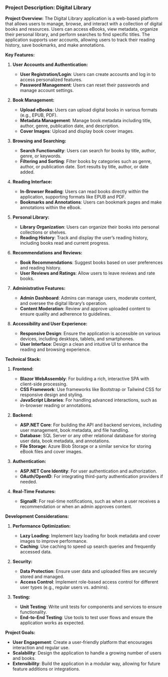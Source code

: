 ### **Project Description: Digital Library**

**Project Overview:**
The Digital Library application is a web-based platform that allows users to manage, browse, and interact with a collection of digital books and resources. Users can access eBooks, view metadata, organize their personal library, and perform searches to find specific titles. The application supports user accounts, allowing users to track their reading history, save bookmarks, and make annotations.

**Key Features:**

1. **User Accounts and Authentication:**

   - **User Registration/Login**: Users can create accounts and log in to access personalized features.
   - **Password Management**: Users can reset their passwords and manage account settings.

2. **Book Management:**

   - **Upload eBooks**: Users can upload digital books in various formats (e.g., EPUB, PDF).
   - **Metadata Management**: Manage book metadata including title, author, genre, publication date, and description.
   - **Cover Images**: Upload and display book cover images.

3. **Browsing and Searching:**

   - **Search Functionality**: Users can search for books by title, author, genre, or keywords.
   - **Filtering and Sorting**: Filter books by categories such as genre, author, or publication date. Sort results by title, author, or date added.

4. **Reading Interface:**

   - **In-Browser Reading**: Users can read books directly within the application, supporting formats like EPUB and PDF.
   - **Bookmarks and Annotations**: Users can bookmark pages and make annotations within the eBook.

5. **Personal Library:**

   - **Library Organization**: Users can organize their books into personal collections or shelves.
   - **Reading History**: Track and display the user’s reading history, including books read and current progress.

6. **Recommendations and Reviews:**

   - **Book Recommendations**: Suggest books based on user preferences and reading history.
   - **User Reviews and Ratings**: Allow users to leave reviews and rate books.

7. **Administrative Features:**

   - **Admin Dashboard**: Admins can manage users, moderate content, and oversee the digital library’s operation.
   - **Content Moderation**: Review and approve uploaded content to ensure quality and adherence to guidelines.

8. **Accessibility and User Experience:**
   - **Responsive Design**: Ensure the application is accessible on various devices, including desktops, tablets, and smartphones.
   - **User Interface**: Design a clean and intuitive UI to enhance the reading and browsing experience.

**Technical Stack:**

1. **Frontend:**

   - **Blazor WebAssembly**: For building a rich, interactive SPA with client-side processing.
   - **CSS Framework**: Use frameworks like Bootstrap or Tailwind CSS for responsive design and styling.
   - **JavaScript Libraries**: For handling advanced interactions, such as in-browser reading or annotations.

2. **Backend:**

   - **ASP.NET Core**: For building the API and backend services, including user management, book metadata, and file handling.
   - **Database**: SQL Server or any other relational database for storing user data, book metadata, and annotations.
   - **File Storage**: Azure Blob Storage or a similar service for storing eBook files and cover images.

3. **Authentication:**

   - **ASP.NET Core Identity**: For user authentication and authorization.
   - **OAuth/OpenID**: For integrating third-party authentication providers if needed.

4. **Real-Time Features:**
   - **SignalR**: For real-time notifications, such as when a user receives a recommendation or when an admin approves content.

**Development Considerations:**

1. **Performance Optimization:**

   - **Lazy Loading**: Implement lazy loading for book metadata and cover images to improve performance.
   - **Caching**: Use caching to speed up search queries and frequently accessed data.

2. **Security:**

   - **Data Protection**: Ensure user data and uploaded files are securely stored and managed.
   - **Access Control**: Implement role-based access control for different user types (e.g., regular users vs. admins).

3. **Testing:**
   - **Unit Testing**: Write unit tests for components and services to ensure functionality.
   - **End-to-End Testing**: Use tools to test user flows and ensure the application works as expected.

**Project Goals:**

- **User Engagement**: Create a user-friendly platform that encourages interaction and regular use.
- **Scalability**: Design the application to handle a growing number of users and books.
- **Extensibility**: Build the application in a modular way, allowing for future feature additions or integrations.
